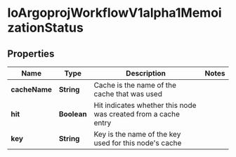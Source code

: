 
# IoArgoprojWorkflowV1alpha1MemoizationStatus

## Properties
Name | Type | Description | Notes
------------ | ------------- | ------------- | -------------
**cacheName** | **String** | Cache is the name of the cache that was used | 
**hit** | **Boolean** | Hit indicates whether this node was created from a cache entry | 
**key** | **String** | Key is the name of the key used for this node&#39;s cache | 



